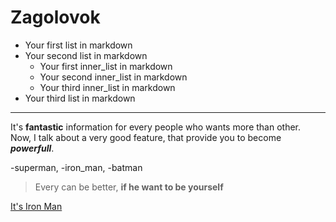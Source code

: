 Zagolovok 
=

* Your first list in markdown
* Your second list in markdown
    * Your first inner_list in markdown
    * Your second inner_list in markdown
    * Your third inner_list in markdown
* Your third list in markdown
___
It's **fantastic** information for every people who wants more than other.   
Now, I talk about a very good feature, that provide you to become ***powerfull***.


-superman,
-iron_man,
-batman

> Every can be better, **if he want to be yourself**

[It's Iron Man](https://www.google.com/url?sa=t&source=web&rct=j&opi=89978449&url=https://ru.wikipedia.org/wiki/%25D0%2596%25D0%25B5%25D0%25BB%25D0%25B5%25D0%25B7%25D0%25BD%25D1%258B%25D0%25B9_%25D1%2587%25D0%25B5%25D0%25BB%25D0%25BE%25D0%25B2%25D0%25B5%25D0%25BA&ved=2ahUKEwjZr8zX1euKAxVybPEDHWaZBvIQFnoECEIQAQ&usg=AOvVaw3CeM9EBUNubd-BKttLNRs4)

![]()


